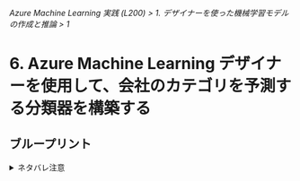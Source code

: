 ###### Azure Machine Learning 実践 (L200) > 1. デザイナーを使った機械学習モデルの作成と推論 > 1

# 6. Azure Machine Learning デザイナーを使用して、会社のカテゴリを予測する分類器を構築する

## ブループリント

<details>
<summary>ネタバレ注意</summary>
<img src="https://github.com/k14i-Azure/MachineLearningDesigner_ja-jp/raw/master/articles/samples/media/text-classification-wiki/nlp-modules-overall.png">
</details>
